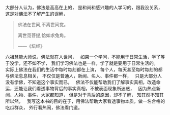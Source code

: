 大部分人认为，佛法是高高在上的，
是和尚和感兴趣的人学习的，跟我没关系，
&nbsp;
这是对佛法不了解产生的误解，

> 佛法在世间,不离世间觉。
> 
> 离世觅菩提,恰如求兔角。
> 
> ——《坛经》

六祖慧能大师说，佛法就在人世间，
&nbsp;
如果一个学问，不能用于日常生活，学了等于没学，还不如不学，
我们学习佛法也是一样，学了就是要用于日常生活的。
&nbsp;
实际上佛法在我们的生活中每时每刻都在上演，
每个人，每天甚至每时每刻的都与佛法息息相关，
不仅仅是普通人，新闻、名人、事件都一样，
&nbsp;
只是大部分人没有学佛，不知道这个事实而已，
&nbsp;
佛法不仅能帮助我们了解事实真相，改造命运，还能让我们看透事物背后的事实真相，不被表面现象所迷惑，
&nbsp;
因为热点新闻、人物、事件，大家都知道，
但是对于背后的原因，却不了解，
知其然不知其所以然，
&nbsp;
我写这本书的目的在于，用佛法帮助大家看透事物本质，做一名合格的吃瓜群众，
外行看热闹，佛法看门道。

